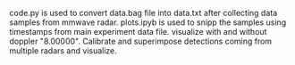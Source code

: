 code.py is used to convert data.bag file into data.txt after collecting data samples from mmwave radar.
plots.ipyb is used to snipp the samples using timestamps from main experiment data file. visualize with and without doppler "8.00000". Calibrate and superimpose detections coming from multiple radars and visualize.
